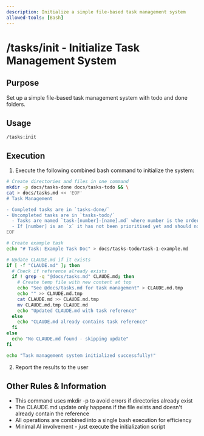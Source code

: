 ```yaml
---
description: Initialize a simple file-based task management system
allowed-tools: [Bash]
---
```


# /tasks/init - Initialize Task Management System

## Purpose

Set up a simple file-based task management system with todo and done folders.

## Usage

```
/tasks:init
```

## Execution

1. Execute the following combined bash command to initialize the system:

```bash
# Create directories and files in one command
mkdir -p docs/tasks-done docs/tasks-todo && \
cat > docs/tasks.md << 'EOF'
# Task Management

- Completed tasks are in `tasks-done/`
- Uncompleted tasks are in `tasks-todo/`
  - Tasks are named `task-[number]-[name].md` where number is the order in which tasks should be completed. The lowest number is the current task.
  - If [number] is an `x` it has not been prioritised yet and should not be worked on.
EOF

# Create example task
echo "# Task: Example Task Doc" > docs/tasks-todo/task-1-example.md

# Update CLAUDE.md if it exists
if [ -f "CLAUDE.md" ]; then
  # Check if reference already exists
  if ! grep -q "@docs/tasks.md" CLAUDE.md; then
    # Create temp file with new content at top
    echo "See @docs/tasks.md for task management" > CLAUDE.md.tmp
    echo "" >> CLAUDE.md.tmp
    cat CLAUDE.md >> CLAUDE.md.tmp
    mv CLAUDE.md.tmp CLAUDE.md
    echo "Updated CLAUDE.md with task reference"
  else
    echo "CLAUDE.md already contains task reference"
  fi
else
  echo "No CLAUDE.md found - skipping update"
fi

echo "Task management system initialized successfully!"
```

2. Report the results to the user

## Other Rules & Information

- This command uses mkdir -p to avoid errors if directories already exist
- The CLAUDE.md update only happens if the file exists and doesn't already contain the reference
- All operations are combined into a single bash execution for efficiency
- Minimal AI involvement - just execute the initialization script

